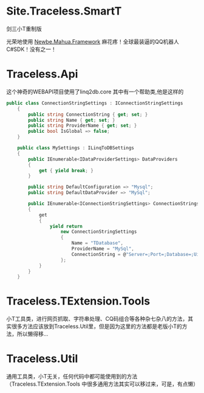 # Site.Traceless.SmartT
剑三小T重制版

光荣地使用 [Newbe.Mahua.Framework](https://github.com/Newbe36524/Newbe.Mahua.Framework) 麻花疼！全球最装逼的QQ机器人C#SDK！没有之一！ 


# Traceless.Api
这个神奇的WEBAPI项目使用了linq2db.core 其中有一个帮助类,他是这样的
```C#
public class ConnectionStringSettings : IConnectionStringSettings
    {
        public string ConnectionString { get; set; }
        public string Name { get; set; }
        public string ProviderName { get; set; }
        public bool IsGlobal => false;
    }

    public class MySettings : ILinqToDBSettings
    {
        public IEnumerable<IDataProviderSettings> DataProviders
        {
            get { yield break; }
        }

        public string DefaultConfiguration => "Mysql";
        public string DefaultDataProvider => "MySql";

        public IEnumerable<IConnectionStringSettings> ConnectionStrings
        {
            get
            {
                yield return
                    new ConnectionStringSettings
                    {
                        Name = "TDatabase",
                        ProviderName = "MySql",
                        ConnectionString = @"Server=;Port=;Database=;Uid=;Pwd=;charset=;"
                    };
            }
        }
    }
```

# Traceless.TExtension.Tools

小T工具类，进行网页抓取、字符串处理、CQ码组合等各种杂七杂八的方法，其实很多方法应该放到Traceless.Util里，但是因为这里的方法都是老版小T的方法，所以懒得移...

# Traceless.Util 

通用工具类，小T无关，任何代码中都可能使用到的方法（Traceless.TExtension.Tools 中很多通用方法其实可以移过来，可是，有点懒）

